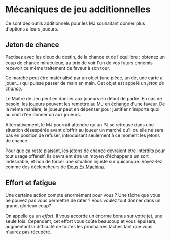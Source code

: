# Mécaniques de jeu additionnelles

Ce sont des outils additionnels pour les MJ souhaitant donner plus d'options à leurs joueurs.

## Jeton de chance

Pactisez avec les dieux du destin, de la chance et de l'équilibre : obtenez un coup de chance miraculeux, au prix de voir l'un de vos futurs ennemis recevoir ce même traitement de faveur à son tour.

Ce marché peut être matérialisé par un objet (une pièce, un dé, une carte à jouer...) qui puisse passer de main en main.
Cet objet est appelé un *jeton de chance*.

Le Maître de Jeu peut en donner aux joueurs en début de partie. En cas de besoin, les joueurs peuvent les remettre au MJ en échange d'une faveur.
De la même manière, le joueur peut en dépenser pour justifier n'importe quoi au coût d'en donner un aux joueurs.

Alternativement, le MJ pourrait attendre qu'un PJ se retrouve dans une situation désespérée avant d'offrir au joueur un marché qu'il ou elle ne sera pas en position de refuser, introduisant seulement à ce moment les jetons de chance.

Pour que ça reste plaisant, les jetons de chance devraient être interdits pour tout usage offensif.
Ils devraient être un moyen d'échapper à un sort indésirable, et non de forcer une situation injuste sur quiconque.
Voyez-lez comme des déclencheurs de [Deus Ex Machina](https://tvtropes.org/pmwiki/pmwiki.php/Main/DeusExMachina).

## Effort et fatigue

Une certaine action compte énormément pour vous ?
Une tâche que vous ne pouvez pas vous permettre de rater ?
Vous voulez tout donner dans un grand, glorieux coup?

On appelle ça un *effort*. Il vous accorde un énorme bonus sur votre jet, une seule fois.
Cependant, cet effort vous coûte beaucoup et vous épuisera, augmentant la difficulté de toutes les prochaines tâches tant que vous n'aurez pas récupéré.
